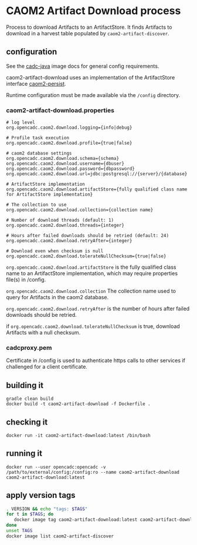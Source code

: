 # CAOM2 Artifact Download process

Process to download Artifacts to an ArtifactStore. 
It finds Artifacts to download in a harvest table 
populated by `caom2-artifact-discover`.


## configuration

See the [cadc-java](https://github.com/opencadc/docker-base/tree/master/cadc-java) 
image docs for general config requirements.

caom2-artifact-download uses an implementation of the ArtifactStore interface
[caom2-persist](https://github.com/opencadc/caom2db/tree/master/caom2-persist).

Runtime configuration must be made available via the `/config` directory.


### caom2-artifact-download.properties
```
# log level
org.opencadc.caom2.download.logging={info|debug}

# Profile task execution
org.opencadc.caom2.download.profile={true|false}

# caom2 database settings
org.opencadc.caom2.download.schema={schema}
org.opencadc.caom2.download.username={dbuser}
org.opencadc.caom2.download.password={dbpassword}
org.opencadc.caom2.download.url=jdbc:postgresql://{server}/{database}

# ArtifactStore implementation
org.opencadc.caom2.download.artifactStore={fully qualified class name for ArtifactStore implementation}

# The collection to use
org.opencadc.caom2.download.collection={collection name}

# Number of download threads (default: 1)
org.opencadc.caom2.download.threads={integer}

# Hours after failed downloads should be retried (default: 24)
org.opencadc.caom2.download.retryAfter={integer}

# Download even when checksum is null
org.opencadc.caom2.download.tolerateNullChecksum={true|false}
```

`org.opencadc.caom2.download.artifactStore` is the fully qualified 
class name to an ArtifactStore implementation, which may require 
properties file(s) in /config.

`org.opencadc.caom2.download.collection` The collection name used to query 
for Artifacts in the caom2 database.

`org.opencadc.caom2.download.retryAfter` is the number of hours after 
failed downloads should be retried.

if `org.opencadc.caom2.download.tolerateNullChecksum` is true, download
Artifacts with a null checksum.


### cadcproxy.pem
Certificate in /config is used to authenticate https calls to other services 
if challenged for a client certificate.


## building it
```
gradle clean build
docker build -t caom2-artifact-download -f Dockerfile .
```

## checking it
```
docker run -it caom2-artifact-download:latest /bin/bash
```

## running it
```
docker run --user opencadc:opencadc -v /path/to/external/config:/config:ro --name caom2-artifact-download caom2-artifact-download:latest
```

## apply version tags
```bash
. VERSION && echo "tags: $TAGS" 
for t in $TAGS; do
   docker image tag caom2-artifact-download:latest caom2-artifact-download:$t
done
unset TAGS
docker image list caom2-artifact-discover
```
